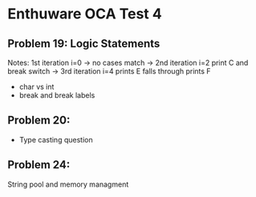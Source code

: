 # Enthuware OCA Test 4

## Problem 19: Logic Statements
Notes: 1st iteration i=0 -> no cases match -> 2nd iteration i=2 print C and break switch -> 3rd iteration i=4 prints E falls through prints F
- char vs int
- break and break labels

## Problem 20: 
- Type casting question

## Problem 24:
String pool and memory managment